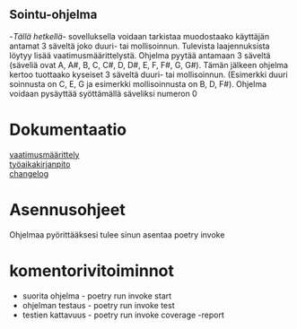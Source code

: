 ## Sointu-ohjelma

-*Tällä hetkellä*- sovelluksella voidaan tarkistaa muodostaako käyttäjän antamat 3 säveltä joko duuri- tai mollisoinnun. Tulevista laajennuksista löytyy lisää vaatimusmäärittelystä. 
Ohjelma pyytää antamaan 3 säveltä (säveliä ovat A, A#, B, C, C#, D, D#, E, F, F#, G, G#). Tämän jälkeen ohjelma kertoo tuottaako kyseiset 3 säveltä duuri- tai mollisoinnun. (Esimerkki duuri soinnusta on C, E, G ja esimerkki mollisoinnusta on B, D, F#). Ohjelma voidaan pysäyttää syöttämällä säveliksi numeron 0

# Dokumentaatio

[vaatimusmäärittely](https://github.com/Aaltonenn/ot-harjoitustyo/blob/master/dokumentaatio/vaatimusmaarittely.md)
\
[työaikakirjanpito](https://github.com/Aaltonenn/ot-harjoitustyo/blob/master/dokumentaatio/tuntikirjanpito.md)
\
[changelog](https://github.com/Aaltonenn/ot-harjoitustyo/blob/master/dokumentaatio/changelog.md)

# Asennusohjeet

Ohjelmaa pyörittääksesi tulee sinun asentaa poetry invoke


# komentorivitoiminnot
- suorita ohjelma - poetry run invoke start
- ohjelman testaus - poetry run invoke test
- testien kattavuus - poetry run invoke coverage -report
